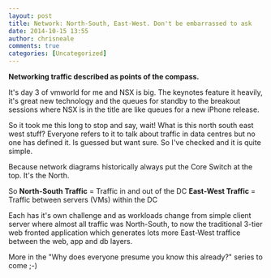 ```yaml
---
layout: post
title: Network: North-South, East-West. Don't be embarrassed to ask
date: 2014-10-15 13:55
author: chrisneale
comments: true
categories: [Uncategorized]
---
```

<strong>Networking traffic described as points of the compass.</strong>

It's day 3 of vmworld for me and NSX is big. The keynotes feature it heavily, it's great new technology and the queues for standby to the breakout sessions where NSX is in the title are like queues for a new iPhone release.

So it took me this long to stop and say, wait! What is this north south east west stuff? Everyone refers to it to talk about traffic in data centres but no one has defined it. Is guessed but want sure. So I've checked and it is quite simple.

Because network diagrams historically always put the Core Switch at the top. It's the North.

So
<strong>North-South Traffic</strong> = Traffic in and out of the DC
<strong>East-West Traffic </strong>= Traffic between servers (VMs) within the DC

Each has it's own challenge and as workloads change from simple client server where almost all traffic was North-South, to now the traditional 3-tier web fronted application which generates lots more East-West traffice between the web, app and db layers.

More in the "Why does everyone presume you know this already?" series to come ;-)
